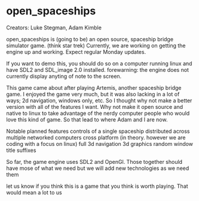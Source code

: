 # open_spaceships
Creators: Luke Stegman, Adam Kimble

open_spaceships is (going to be) an open source, spaceship bridge simulator game. (think star trek)
Currently, we are working on getting the engine up and working. Expect regular Monday updates.

If you want to demo this, you should do so on a computer running linux and have SDL2 and SDL_image 2.0 installed. forewarning: the engine does not currently display anyting of note to the screen.

This game came about after playing Artemis, another spaceship bridge game. I enjoyed the game very much, but it was also lacking in a lot of ways; 2d navigation, windows only, etc. So I thought why not make a better version with all of the features I want. Why not make it open source and native to linux to take advantage of the nerdy computer people who would love this kind of game. So that lead to where Adam and I are now. 

Notable planned features
  controls of a single spaceship distributed across multiple networked computers
  cross platform (in theory. however we are coding with a focus on linux)
  full 3d navigation
  3d graphics
  random window title suffixes

So far, the game engine uses SDL2 and OpenGl. Those together should have mose of what we need but we will add new technologies as we need them

let us know if you think this is a game that you think is worth playing. That would mean a lot to us
